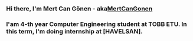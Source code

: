 ### Hi there, I'm Mert Can Gönen - aka[MertCanGonen][website]

### I'am 4-th year Computer Engineering student at TOBB ETU. In this term, I'm doing internship at [HAVELSAN].

[website]: https://twitter.com